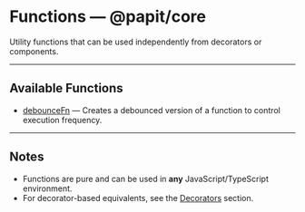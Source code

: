 # Functions — @papit/core

Utility functions that can be used independently from decorators or components.

---

## Available Functions

- [debounceFn](./debounceFn.md) — Creates a debounced version of a function to control execution frequency.

---

## Notes

- Functions are pure and can be used in **any** JavaScript/TypeScript environment.
- For decorator-based equivalents, see the [Decorators](../decorators/README.md) section.
